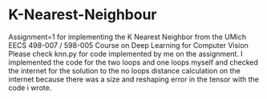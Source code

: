 # K-Nearest-Neighbour
Assignment=1 for implementing the K Nearest Neighbor from the UMich EECS 498-007 / 598-005 Course on Deep Learning for Computer Vision 
Please check knn.py for code implemented by me on the assignment. I implemented the code for the two loops and one loops myself and checked the internet for the solution to the no loops distance calculation on the internet because there was a size and reshaping error in the tensor with the code i wrote.
